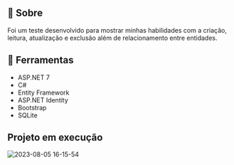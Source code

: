## 📑 Sobre

Foi um teste desenvolvido para mostrar minhas habilidades com a criação, leitura, atualização e exclusão além de relacionamento entre entidades.

## 🔨 Ferramentas
 - ASP.NET 7
 - C#
 - Entity Framework
 - ASP.NET Identity
 - Bootstrap 
 - SQLite

## Projeto em execução

![2023-08-05 16-15-54](https://github.com/ogabrielsete/CRUDBalta/assets/108602864/46875a53-952b-466b-8b8e-672cae64c01a)
